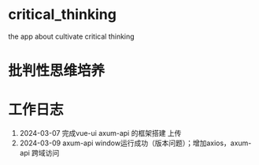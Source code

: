 # critical_thinking
the app about cultivate critical thinking 


# 批判性思维培养

# 工作日志
1. 2024-03-07  完成vue-ui axum-api 的框架搭建 上传
2. 2024-03-09  axum-api window运行成功（版本问题）；增加axios，axum-api 跨域访问